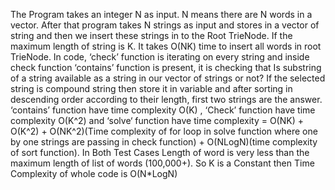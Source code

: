 The Program takes an integer N as input. N means there are N words in a vector. 
After that program takes N strings as input and stores in a vector of string and 
then we insert these strings in to the Root TrieNode. If the maximum length of string 
is K. It takes O(NK) time to insert all words in root TrieNode. In code, ‘check’
function is iterating on every string and inside check function ‘contains’ function 
is present, it is checking that Is substring of a string available as a string in our 
vector of strings or not? If the selected string is compound string then store it in 
variable and after sorting in descending order according to their length, first two strings are the answer. 
‘contains’ function have time complexity O(K) , ‘Check’ function have time 
complexity O(K^2) and ‘solve‘ function have time complexity = O(NK) + O(K^2) + 
O(NK^2)(Time complexity of for loop in solve function where one by one strings are passing in check function) + O(NLogN)(time complexity of sort function). 
In Both Test Cases Length of word is very less than the maximum length of list of 
words (100,000+). So K is a Constant then Time Complexity of whole code is
O(N*LogN)
